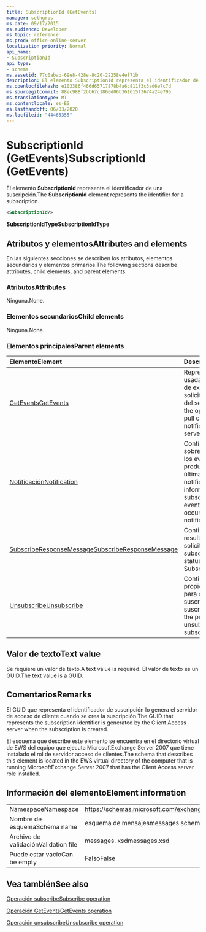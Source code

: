 ```yaml
---
title: SubscriptionId (GetEvents)
manager: sethgros
ms.date: 09/17/2015
ms.audience: Developer
ms.topic: reference
ms.prod: office-online-server
localization_priority: Normal
api_name:
- SubscriptionId
api_type:
- schema
ms.assetid: 77c0abab-69e8-428e-8c20-22258e4ef71b
description: El elemento SubscriptionId representa el identificador de una suscripción.
ms.openlocfilehash: e103386f466d65717878b4a6c811f3c3ad6e7c7d
ms.sourcegitcommit: 88ec988f2bb67c1866d06b361615f3674a24e795
ms.translationtype: MT
ms.contentlocale: es-ES
ms.lasthandoff: 06/03/2020
ms.locfileid: "44465355"
---
```

# <a name="subscriptionid-getevents"></a><span data-ttu-id="8cce1-103">SubscriptionId (GetEvents)</span><span class="sxs-lookup"><span data-stu-id="8cce1-103">SubscriptionId (GetEvents)</span></span>

<span data-ttu-id="8cce1-104">El elemento **SubscriptionId** representa el identificador de una suscripción.</span><span class="sxs-lookup"><span data-stu-id="8cce1-104">The **SubscriptionId** element represents the identifier for a subscription.</span></span> 
  
```xml
<SubscriptionId/>
```

 <span data-ttu-id="8cce1-105">**SubscriptionIdType**</span><span class="sxs-lookup"><span data-stu-id="8cce1-105">**SubscriptionIdType**</span></span>
## <a name="attributes-and-elements"></a><span data-ttu-id="8cce1-106">Atributos y elementos</span><span class="sxs-lookup"><span data-stu-id="8cce1-106">Attributes and elements</span></span>

<span data-ttu-id="8cce1-107">En las siguientes secciones se describen los atributos, elementos secundarios y elementos primarios.</span><span class="sxs-lookup"><span data-stu-id="8cce1-107">The following sections describe attributes, child elements, and parent elements.</span></span>
  
### <a name="attributes"></a><span data-ttu-id="8cce1-108">Atributos</span><span class="sxs-lookup"><span data-stu-id="8cce1-108">Attributes</span></span>

<span data-ttu-id="8cce1-109">Ninguna.</span><span class="sxs-lookup"><span data-stu-id="8cce1-109">None.</span></span>
  
### <a name="child-elements"></a><span data-ttu-id="8cce1-110">Elementos secundarios</span><span class="sxs-lookup"><span data-stu-id="8cce1-110">Child elements</span></span>

<span data-ttu-id="8cce1-111">Ninguna.</span><span class="sxs-lookup"><span data-stu-id="8cce1-111">None.</span></span>
  
### <a name="parent-elements"></a><span data-ttu-id="8cce1-112">Elementos principales</span><span class="sxs-lookup"><span data-stu-id="8cce1-112">Parent elements</span></span>

|<span data-ttu-id="8cce1-113">**Elemento**</span><span class="sxs-lookup"><span data-stu-id="8cce1-113">**Element**</span></span>|<span data-ttu-id="8cce1-114">**Descripción**</span><span class="sxs-lookup"><span data-stu-id="8cce1-114">**Description**</span></span>|
|:-----|:-----|
|[<span data-ttu-id="8cce1-115">GetEvents</span><span class="sxs-lookup"><span data-stu-id="8cce1-115">GetEvents</span></span>](getevents.md) <br/> |<span data-ttu-id="8cce1-116">Representa la operación usada por los clientes de extracción para solicitar notificaciones del servidor.</span><span class="sxs-lookup"><span data-stu-id="8cce1-116">Represents the operation used by pull clients to request notifications from the server.</span></span>  <br/> |
|[<span data-ttu-id="8cce1-117">Notificación</span><span class="sxs-lookup"><span data-stu-id="8cce1-117">Notification</span></span>](notification-ex15websvcsotherref.md) <br/> |<span data-ttu-id="8cce1-118">Contiene información sobre la suscripción y los eventos que se han producido desde la última notificación.</span><span class="sxs-lookup"><span data-stu-id="8cce1-118">Contains information about the subscription and the events that have occurred since the last notification.</span></span>  <br/> |
|[<span data-ttu-id="8cce1-119">SubscribeResponseMessage</span><span class="sxs-lookup"><span data-stu-id="8cce1-119">SubscribeResponseMessage</span></span>](subscriberesponsemessage.md) <br/> |<span data-ttu-id="8cce1-120">Contiene el estado y el resultado de una solicitud subscribe.</span><span class="sxs-lookup"><span data-stu-id="8cce1-120">Contains the status and result of a Subscribe request.</span></span>  <br/> |
|[<span data-ttu-id="8cce1-121">Unsubscribe</span><span class="sxs-lookup"><span data-stu-id="8cce1-121">Unsubscribe</span></span>](unsubscribe.md) <br/> |<span data-ttu-id="8cce1-122">Contiene las propiedades usadas para cancelar la suscripción de una suscripción.</span><span class="sxs-lookup"><span data-stu-id="8cce1-122">Contains the properties used to unsubscribe from a subscription.</span></span>  <br/> |
   
## <a name="text-value"></a><span data-ttu-id="8cce1-123">Valor de texto</span><span class="sxs-lookup"><span data-stu-id="8cce1-123">Text value</span></span>

<span data-ttu-id="8cce1-124">Se requiere un valor de texto.</span><span class="sxs-lookup"><span data-stu-id="8cce1-124">A text value is required.</span></span> <span data-ttu-id="8cce1-125">El valor de texto es un GUID.</span><span class="sxs-lookup"><span data-stu-id="8cce1-125">The text value is a GUID.</span></span>
  
## <a name="remarks"></a><span data-ttu-id="8cce1-126">Comentarios</span><span class="sxs-lookup"><span data-stu-id="8cce1-126">Remarks</span></span>

<span data-ttu-id="8cce1-127">El GUID que representa el identificador de suscripción lo genera el servidor de acceso de cliente cuando se crea la suscripción.</span><span class="sxs-lookup"><span data-stu-id="8cce1-127">The GUID that represents the subscription identifier is generated by the Client Access server when the subscription is created.</span></span>
  
<span data-ttu-id="8cce1-128">El esquema que describe este elemento se encuentra en el directorio virtual de EWS del equipo que ejecuta MicrosoftExchange Server 2007 que tiene instalado el rol de servidor acceso de clientes.</span><span class="sxs-lookup"><span data-stu-id="8cce1-128">The schema that describes this element is located in the EWS virtual directory of the computer that is running MicrosoftExchange Server 2007 that has the Client Access server role installed.</span></span>
  
## <a name="element-information"></a><span data-ttu-id="8cce1-129">Información del elemento</span><span class="sxs-lookup"><span data-stu-id="8cce1-129">Element information</span></span>

|||
|:-----|:-----|
|<span data-ttu-id="8cce1-130">Namespace</span><span class="sxs-lookup"><span data-stu-id="8cce1-130">Namespace</span></span>  <br/> |https://schemas.microsoft.com/exchange/services/2006/messages  <br/> |
|<span data-ttu-id="8cce1-131">Nombre de esquema</span><span class="sxs-lookup"><span data-stu-id="8cce1-131">Schema name</span></span>  <br/> |<span data-ttu-id="8cce1-132">esquema de mensajes</span><span class="sxs-lookup"><span data-stu-id="8cce1-132">messages schema</span></span>  <br/> |
|<span data-ttu-id="8cce1-133">Archivo de validación</span><span class="sxs-lookup"><span data-stu-id="8cce1-133">Validation file</span></span>  <br/> |<span data-ttu-id="8cce1-134">messages. xsd</span><span class="sxs-lookup"><span data-stu-id="8cce1-134">messages.xsd</span></span>  <br/> |
|<span data-ttu-id="8cce1-135">Puede estar vacío</span><span class="sxs-lookup"><span data-stu-id="8cce1-135">Can be empty</span></span>  <br/> |<span data-ttu-id="8cce1-136">Falso</span><span class="sxs-lookup"><span data-stu-id="8cce1-136">False</span></span>  <br/> |
   
## <a name="see-also"></a><span data-ttu-id="8cce1-137">Vea también</span><span class="sxs-lookup"><span data-stu-id="8cce1-137">See also</span></span>



[<span data-ttu-id="8cce1-138">Operación subscribe</span><span class="sxs-lookup"><span data-stu-id="8cce1-138">Subscribe operation</span></span>](subscribe-operation.md)
  
[<span data-ttu-id="8cce1-139">Operación GetEvents</span><span class="sxs-lookup"><span data-stu-id="8cce1-139">GetEvents operation</span></span>](getevents-operation.md)
  
[<span data-ttu-id="8cce1-140">Operación unsubscribe</span><span class="sxs-lookup"><span data-stu-id="8cce1-140">Unsubscribe operation</span></span>](unsubscribe-operation.md)

